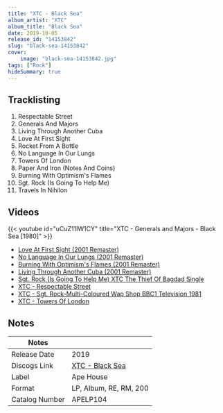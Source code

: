 ```yaml
---
title: "XTC - Black Sea"
album_artist: "XTC"
album_title: "Black Sea"
date: 2019-10-05
release_id: "14153842"
slug: "black-sea-14153842"
cover:
    image: "black-sea-14153842.jpg"
tags: ["Rock"]
hideSummary: true
---
```


## Tracklisting
1. Respectable Street
2. Generals And Majors
3. Living Through Another Cuba
4. Love At First Sight
5. Rocket From A Bottle
6. No Language In Our Lungs
7. Towers Of London
8. Paper And Iron (Notes And Coins)
9. Burning With Optimism's Flames
10. Sgt. Rock (Is Going To Help Me)
11. Travels In Nihilon

## Videos
{{< youtube id="uCuZ11IW1CY" title="XTC - Generals and Majors - Black Sea [1980]" >}}
- [Love At First Sight (2001 Remaster)](https://www.youtube.com/watch?v=aFhQevV4z3c)
- [No Language In Our Lungs (2001 Remaster)](https://www.youtube.com/watch?v=JgOOvMj3HyQ)
- [Burning With Optimism's Flames (2001 Remaster)](https://www.youtube.com/watch?v=XSWoTrdTKhM)
- [Living Through Another Cuba (2001 Remaster)](https://www.youtube.com/watch?v=BTp_qgh-i4g)
- [Sgt. Rock (Is Going To Help Me) XTC The Thief Of Bagdad Single](https://www.youtube.com/watch?v=kwUfJTLdVlc)
- [XTC - Respectable Street](https://www.youtube.com/watch?v=Xz4JmNhkjXc)
- [XTC - Sgt. Rock-Multi-Coloured Wap Shop BBC1 Television 1981](https://www.youtube.com/watch?v=OjQwLBYHcx0)
- [XTC - Towers Of London](https://www.youtube.com/watch?v=nYui2Z-12WI)

## Notes

| Notes          |             |
| ---------------| ----------- |
| Release Date   | 2019 |
| Discogs Link   | [XTC - Black Sea](https://www.discogs.com/release/14153842) |
| Label          | Ape House |
| Format         | LP, Album, RE, RM, 200 |
| Catalog Number | APELP104 |

